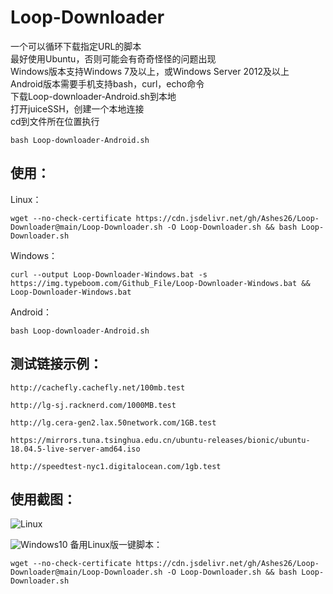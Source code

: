 # Loop-Downloader
一个可以循环下载指定URL的脚本<br>
最好使用Ubuntu，否则可能会有奇奇怪怪的问题出现<br>
Windows版本支持Windows 7及以上，或Windows Server 2012及以上<br>
Android版本需要手机支持bash，curl，echo命令<br>
下载Loop-downloader-Android.sh到本地<br>
打开juiceSSH，创建一个本地连接<br>
cd到文件所在位置执行
```
bash Loop-downloader-Android.sh
```
## 使用：
Linux：
```
wget --no-check-certificate https://cdn.jsdelivr.net/gh/Ashes26/Loop-Downloader@main/Loop-Downloader.sh -O Loop-Downloader.sh && bash Loop-Downloader.sh
```
Windows：
```
curl --output Loop-Downloader-Windows.bat -s https://img.typeboom.com/Github_File/Loop-Downloader-Windows.bat && Loop-Downloader-Windows.bat
```
Android：
```
bash Loop-downloader-Android.sh
```
## 测试链接示例：
```
http://cachefly.cachefly.net/100mb.test
```
```
http://lg-sj.racknerd.com/1000MB.test
```
```
http://lg.cera-gen2.lax.50network.com/1GB.test
```
```
https://mirrors.tuna.tsinghua.edu.cn/ubuntu-releases/bionic/ubuntu-18.04.5-live-server-amd64.iso
```
```
http://speedtest-nyc1.digitalocean.com/1gb.test
```
## 使用截图：
![Linux](https://img.typeboom.com/pic/%E5%B1%8F%E5%B9%95%E6%88%AA%E5%9B%BE%202021-06-07%20204858.png)

![Windows10](https://img.typeboom.com/pic/%E5%B1%8F%E5%B9%95%E6%88%AA%E5%9B%BE%202021-06-07%20205252.png)
备用Linux版一键脚本：
```
wget --no-check-certificate https://cdn.jsdelivr.net/gh/Ashes26/Loop-Downloader@main/Loop-Downloader.sh -O Loop-Downloader.sh && bash Loop-Downloader.sh
```
